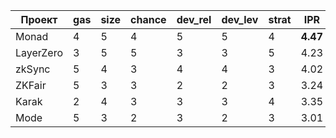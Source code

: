 | Проект    | gas | size | chance | dev\_rel | dev\_lev | strat | IPR      |
| --------- | --- | ---- | ------ | -------- | -------- | ----- | -------- |
| Monad     | 4   | 5    | 4      | 5        | 5        | 4     | **4.47** |
| LayerZero | 3   | 5    | 5      | 3        | 3        | 5     | 4.23     |
| zkSync    | 5   | 4    | 3      | 4        | 4        | 3     | 4.02     |
| ZKFair    | 5   | 3    | 3      | 2        | 2        | 3     | 3.24     |
| Karak     | 2   | 4    | 3      | 3        | 3        | 4     | 3.35     |
| Mode      | 5   | 3    | 2      | 3        | 2        | 3     | 3.01     |
